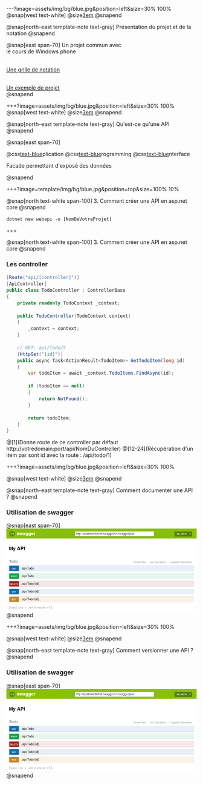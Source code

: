 ---?image=assets/img/bg/blue.jpg&position=left&size=30% 100%
@snap[west text-white]
@size[3em](1.)
@snapend

@snap[north-east template-note text-gray]
Présentation du projet et de la notation
@snapend

@snap[east span-70]
Un projet commun avec<br/>le cours de Windows phone<br/><br/>

[Une grille de notation](https://github.com/nicolas63/coursservicesmobiles/blob/Cours2019/Notation.md) <br/><br/>

[Un exemple de projet](https://gitlab.iut-clermont.uca.fr/macheval/scoreuruniversel)<br/>
@snapend


+++?image=assets/img/bg/blue.jpg&position=left&size=30% 100%
@snap[west text-white]
@size[3em](2.)
@snapend


@snap[north-east template-note text-gray]
Qu'est-ce qu'une API 
@snapend


@snap[east span-70]

@css[text-blue](A)plication @css[text-blue](P)rogramming @css[text-blue](I)nterface

Facade permettant d'exposé des données 

@snapend

+++?image=template/img/bg/blue.jpg&position=top&size=100% 10%

@snap[north text-white span-100]
3. Comment créer une API en asp.net core
@snapend


``` 
dotnet new webapi -o [NomDeVotreProjet]
```

+++ 

@snap[north text-white span-100]
3. Comment créer une API en asp.net core
@snapend

### Les controller 

```csharp
[Route("api/[controller]")]
[ApiController]
public class TodoController : ControllerBase
{
    private readonly TodoContext _context;

    public TodoController(TodoContext context)
    {
        _context = context;
    }

    // GET: api/Todo/5
    [HttpGet("{id}")]
    public async Task<ActionResult<TodoItem>> GetTodoItem(long id)
    {
        var todoItem = await _context.TodoItems.FindAsync(id);

        if (todoItem == null)
        {
            return NotFound();
        }

        return todoItem;
    }
}
```

@[1](Donne route de ce controller par défaut http://votredomain:port/api/NomDuController)
@[12-24](Récupération d'un item par sont id avec la route : /api/todo/1)

+++?image=assets/img/bg/blue.jpg&position=left&size=30% 100%

@snap[west text-white]
@size[3em](4.)
@snapend

@snap[north-east template-note text-gray]
Comment documenter une API ?
@snapend

### Utilisation de swagger

@snap[east span-70]
![Alt Text](assets/img/swagger-ui.png)
@snapend

+++?image=assets/img/bg/blue.jpg&position=left&size=30% 100%

@snap[west text-white]
@size[3em](4.)
@snapend

@snap[north-east template-note text-gray]
Comment versionner une API ?
@snapend

### Utilisation de swagger

@snap[east span-70]
![Alt Text](assets/img/swagger-ui.png)
@snapend